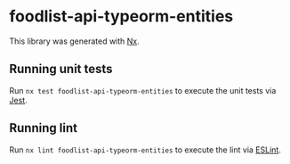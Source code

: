 # foodlist-api-typeorm-entities

This library was generated with [Nx](https://nx.dev).

## Running unit tests

Run `nx test foodlist-api-typeorm-entities` to execute the unit tests via [Jest](https://jestjs.io).

## Running lint

Run `nx lint foodlist-api-typeorm-entities` to execute the lint via [ESLint](https://eslint.org/).
